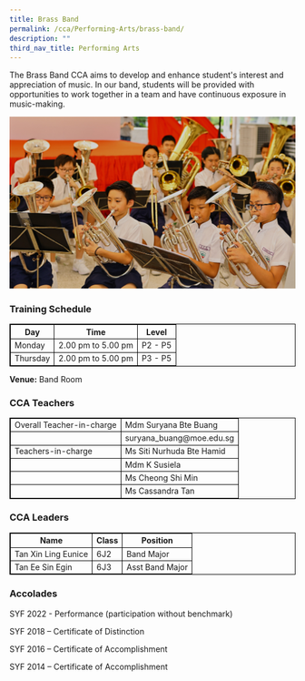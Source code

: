 ```yaml
---
title: Brass Band
permalink: /cca/Performing-Arts/brass-band/
description: ""
third_nav_title: Performing Arts
---
```

The Brass Band CCA aims to develop and enhance student's interest and appreciation of music. In our band, students will be provided with opportunities to work together in a team and have continuous exposure in music-making.


![](/images/brass%20band%20cover.jpg)

### Training Schedule

<table style="border-collapse: collapse; border: 1px solid black;">
  <thead>
    <tr>
      <th style="border: 1px solid black;">Day</th>
      <th style="border: 1px solid black;">Time</th>
      <th style="border: 1px solid black;">Level</th>
    </tr>
  </thead>
  <tbody>
    <tr>
      <td style="border: 1px solid black;">Monday</td>
      <td style="border: 1px solid black;">2.00 pm to 5.00 pm</td>
      <td style="border: 1px solid black;">P2 - P5</td>
    </tr>
    <tr>
      <td style="border: 1px solid black;">Thursday</td>
      <td style="border: 1px solid black;">2.00 pm to 5.00 pm</td>
      <td style="border: 1px solid black;">P3 - P5</td>
    </tr>
  </tbody>
</table>


**Venue:**
Band Room 

### CCA Teachers

<table style="border-collapse: collapse; border: 1px solid black;">
  <tbody>
    <tr>
      <td style="border: 1px solid black;">Overall Teacher-in-charge</td>
      <td style="border: 1px solid black;">Mdm Suryana Bte Buang</td>
    </tr>
    <tr>
      <td style="border: 1px solid black;"></td>
      <td style="border: 1px solid black;">suryana_buang@moe.edu.sg</td>
    </tr>
    <tr>
      <td style="border: 1px solid black;">Teachers-in-charge</td>
      <td style="border: 1px solid black;">Ms Siti Nurhuda Bte Hamid</td>
    </tr>
    <tr>
      <td style="border: 1px solid black;"></td>
      <td style="border: 1px solid black;">Mdm K Susiela</td>
    </tr>
    <tr>
      <td style="border: 1px solid black;"></td>
      <td style="border: 1px solid black;">Ms Cheong Shi Min</td>
    </tr>
    <tr>
      <td style="border: 1px solid black;"></td>
      <td style="border: 1px solid black;">Ms Cassandra Tan</td>
    </tr>
  </tbody>
</table>



	
### CCA Leaders

<table style="border-collapse: collapse; border: 1px solid black;">
  <thead>
    <tr>
      <th style="border: 1px solid black;">Name</th>
      <th style="border: 1px solid black;">Class</th>
      <th style="border: 1px solid black;">Position</th>
    </tr>
  </thead>
  <tbody>
    <tr>
      <td style="border: 1px solid black;">Tan Xin Ling Eunice</td>
      <td style="border: 1px solid black;">6J2</td>
      <td style="border: 1px solid black;">Band Major</td>
    </tr>
    <tr>
      <td style="border: 1px solid black;">Tan Ee Sin Egin</td>
      <td style="border: 1px solid black;">6J3</td>
      <td style="border: 1px solid black;">Asst Band Major</td>
    </tr>
  </tbody>
</table>




### Accolades

SYF 2022 - Performance (participation without benchmark)

SYF 2018 – Certificate of Distinction

SYF 2016 – Certificate of Accomplishment

SYF 2014 – Certificate of Accomplishment